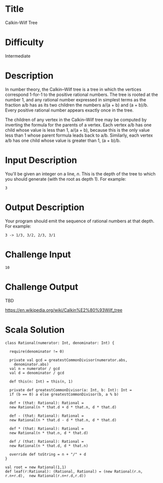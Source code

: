 # Title

Calkin-Wilf Tree

# Difficulty

Intermediate

# Description

In number theory, the Calkin–Wilf tree is a tree in which the vertices correspond 1-for-1 to the positive rational numbers. The tree is rooted at the number 1, and any rational number expressed in simplest terms as the fraction a/b has as its two children the numbers a/(a + b) and (a + b)/b. Every positive rational number appears exactly once in the tree.

The children of any vertex in the Calkin–Wilf tree may be computed by inverting the formula for the parents of a vertex. Each vertex a/b has one child whose value is less than 1, a/(a + b), because this is the only value less than 1 whose parent formula leads back to a/b. Similarly, each vertex a/b has one child whose value is greater than 1, (a + b)/b.

# Input Description

You'll be given an integer on a line, *n*. This is the depth of the tree to which you should generate (with the root as depth 1). For example:

    3

# Output Description

Your program should emit the sequence of rational numbers at that depth. For example:

    3 -> 1/3, 3/2, 2/3, 3/1

# Challenge Input

    10
    
# Challenge Output

TBD

https://en.wikipedia.org/wiki/Calkin%E2%80%93Wilf_tree

# Scala Solution

    class Rational(numerator: Int, denominator: Int) {

      require(denominator != 0)

      private val gcd = greatestCommonDivisor(numerator.abs,
        denominator.abs)
      val n = numerator / gcd
      val d = denominator / gcd

      def this(n: Int) = this(n, 1)

      private def greatestCommonDivisor(a: Int, b: Int): Int =
      if (b == 0) a else greatestCommonDivisor(b, a % b)

      def + (that: Rational): Rational =
      new Rational(n * that.d + d * that.n, d * that.d)

      def - (that: Rational): Rational =
      new Rational(n * that.d - d * that.n, d * that.d)

      def * (that: Rational): Rational =
      new Rational(n * that.n, d * that.d)

      def / (that: Rational): Rational =
      new Rational(n * that.d, d * that.n)

      override def toString = n + "/" + d
    }

    val root = new Rational(1,1)
    def leaf(r:Rational): (Rational, Rational) = (new Rational(r.n, r.n+r.d),  new Rational(r.n+r.d,r.d))
